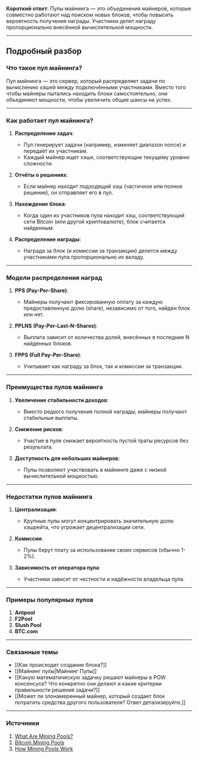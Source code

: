 
**Короткий ответ**: Пулы майнинга — это объединения майнеров, которые совместно работают над поиском новых блоков, чтобы повысить вероятность получения награды. Участники делят награду пропорционально внесённой вычислительной мощности.

---

## Подробный разбор

### Что такое пул майнинга?
Пул майнинга — это сервер, который распределяет задачи по вычислению хэшей между подключёнными участниками. Вместо того чтобы майнеры пытались находить блоки самостоятельно, они объединяют мощности, чтобы увеличить общие шансы на успех.

---

### Как работает пул майнинга?

1. **Распределение задач**:
   - Пул генерирует задачи (например, изменяет диапазон nonce) и передаёт их участникам.
   - Каждый майнер ищет хэши, соответствующие текущему уровню сложности.

2. **Отчёты о решениях**:
   - Если майнер находит подходящий хэш (частичное или полное решение), он отправляет его в пул.

3. **Нахождение блока**:
   - Когда один из участников пула находит хэш, соответствующий сети Bitcoin (или другой криптовалюте), блок считается найденным.

4. **Распределение награды**:
   - Награда за блок (и комиссии за транзакции) делится между участниками пула пропорционально их вкладу.

---

### Модели распределения наград

1. **PPS (Pay-Per-Share)**:
   - Майнеры получают фиксированную оплату за каждую предоставленную долю (share), независимо от того, найден блок или нет.

2. **PPLNS (Pay-Per-Last-N-Shares)**:
   - Выплата зависит от количества долей, внесённых в последние N найденных блоков.

3. **FPPS (Full Pay-Per-Share)**:
   - Учитывает как награду за блок, так и комиссии за транзакции.

---

### Преимущества пулов майнинга

1. **Увеличение стабильности доходов**:
   - Вместо редкого получения полной награды, майнеры получают стабильные выплаты.

2. **Снижение рисков**:
   - Участие в пуле снижает вероятность пустой траты ресурсов без результата.

3. **Доступность для небольших майнеров**:
   - Пулы позволяют участвовать в майнинге даже с низкой вычислительной мощностью.

---

### Недостатки пулов майнинга

1. **Централизация**:
   - Крупные пулы могут концентрировать значительную долю хэшрейта, что угрожает децентрализации сети.

2. **Комиссии**:
   - Пулы берут плату за использование своих сервисов (обычно 1-2%).

3. **Зависимость от оператора пула**:
   - Участники зависят от честности и надёжности владельца пула.

---

### Примеры популярных пулов

1. **Antpool**
2. **F2Pool**
3. **Slush Pool**
4. **BTC.com**

---

### Связанные темы
- [[Как происходит создание блока?]]
- [[Майнинг пулы|Майнинг Пулы]]
- [[Какую математическую задачку решают майнеры в POW консенсусе? Что конкретно они делают и какие критерии правильности решения задачи?]]
- [[Может ли злонамеренный майнер, который создает блок потратить средства другого пользователя? Ответ детализируйте.]]

---

### Источники
1. [What Are Mining Pools?](https://www.investopedia.com/terms/m/mining-pool.asp)
2. [Bitcoin Mining Pools](https://en.bitcoin.it/wiki/Comparison_of_mining_pools)
3. [How Mining Pools Work](https://www.coindesk.com/learn/what-is-a-bitcoin-mining-pool)